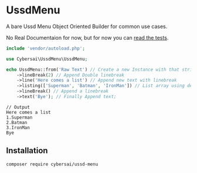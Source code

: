 # UssdMenu

A bare Ussd Menu Object Oriented Builder for common use cases.

No Real Documentaion for now, but for now you can [read the tests](https://github.com/cybersai/ussd-menu/blob/master/tests/UssdMenuTest.php).
```php
include 'vendor/autoload.php';

use Cybersai\UssdMenu\UssdMenu;

echo UssdMenu::from('Raw Text') // Create a new Instance with that string
    ->lineBreak(2) // Append Double linebreak
    ->line('Here comes a list') // Append new text with linebreak
    ->listing(['Superman', 'Batman', 'IronMan']) // List array using default options
    ->lineBreak() // Append a linebreak
    ->text('Bye'); // Finally Append text;
```
```text
// Output
Here comes a list
1.Superman
2.Batman
3.IronMan
Bye
```

## Installation
`composer require cybersai/ussd-menu`

